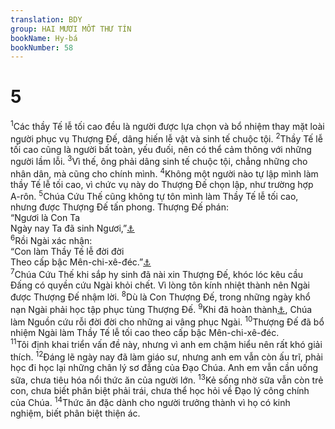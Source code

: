 ```yaml
---
translation: BDY
group: HAI MƯƠI MỐT THƯ TÍN
bookName: Hy-bá 
bookNumber: 58
---
```


<div class="title"><h1>5</h1></div>
<span class="verse he_5_1"><sup>1</sup>Các thầy Tế lễ tối cao đều là người được lựa chọn và bổ nhiệm thay mặt loài người phục vụ Thượng Đế, dâng hiến lễ vật và sinh tế chuộc tội. </span>
<span class="verse he_5_2"><sup>2</sup>Thầy Tế lễ tối cao cũng là người bất toàn, yếu đuối, nên có thể cảm thông với những người lầm lỗi. </span>
<span class="verse he_5_3"><sup>3</sup>Vì thế, ông phải dâng sinh tế chuộc tội, chẳng những cho nhân dân, mà cũng cho chính mình. </span>
<span class="verse he_5_4"><sup>4</sup>Không một người nào tự lập mình làm thầy Tế lễ tối cao, vì chức vụ này do Thượng Đế chọn lập, như trường hợp A-rôn. </span>
<span class="verse he_5_5"><sup>5</sup>Chúa Cứu Thế cũng không tự tôn mình làm Thầy Tế lễ tối cao, nhưng được Thượng Đế tấn phong. Thượng Đế phán:<br/>“Ngươi là Con Ta <br/>Ngày nay Ta đã sinh Ngươi,”<a href="#" data-toggle="tooltip" data-placement="bottom" title="Thi 2:7">⚓</a><br/> </span>
<span class="verse he_5_6"><sup>6</sup>Rồi Ngài xác nhận:<br/>“Con làm Thầy Tế lễ đời đời <br/>Theo cấp bậc Mên-chi-xê-đéc.”<a href="#" data-toggle="tooltip" data-placement="bottom" title="Thi 110:4">⚓</a><br/></span>
<span class="verse he_5_7"><sup>7</sup>Chúa Cứu Thế khi sắp hy sinh đã nài xin Thượng Đế, khóc lóc kêu cầu Đấng có quyền cứu Ngài khỏi chết. Vì lòng tôn kính nhiệt thành nên Ngài được Thượng Đế nhậm lời. </span>
<span class="verse he_5_8"><sup>8</sup>Dù là Con Thượng Đế, trong những ngày khổ nạn Ngài phải học tập phục tùng Thượng Đế. </span>
<span class="verse he_5_9"><sup>9</sup>Khi đã hoàn thành<a href="#" data-toggle="tooltip" data-placement="bottom" title="Nt trọn vẹn">⚓</a>, Chúa làm Nguồn cứu rỗi đời đời cho những ai vâng phục Ngài. </span>
<span class="verse he_5_10"><sup>10</sup>Thượng Đế đã bổ nhiệm Ngài làm Thầy Tế lễ tối cao theo cấp bậc Mên-chi-xê-đéc.<br/></span>
<span class="verse he_5_11"><sup>11</sup>Tôi định khai triển vấn đề này, nhưng vì anh em chậm hiểu nên rất khó giải thích. </span>
<span class="verse he_5_12"><sup>12</sup>Đáng lẽ ngày nay đã làm giáo sư, nhưng anh em vẫn còn ấu trĩ, phải học đi học lại những chân lý sơ đẳng của Đạo Chúa. Anh em vẫn cần uống sữa, chưa tiêu hóa nổi thức ăn của người lớn. </span>
<span class="verse he_5_13"><sup>13</sup>Kẻ sống nhờ sữa vẫn còn trẻ con, chưa biết phân biệt phải trái, chưa thể học hỏi về Đạo lý công chính của Chúa. </span>
<span class="verse he_5_14"><sup>14</sup>Thức ăn đặc dành cho người trưởng thành vì họ có kinh nghiệm, biết phân biệt thiện ác.</span>
